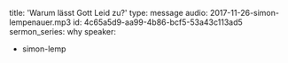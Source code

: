 title: 'Warum lässt Gott Leid zu?'
type: message
audio: 2017-11-26-simon-lempenauer.mp3
id: 4c65a5d9-aa99-4b86-bcf5-53a43c113ad5
sermon_series: why
speaker:
  - simon-lemp

